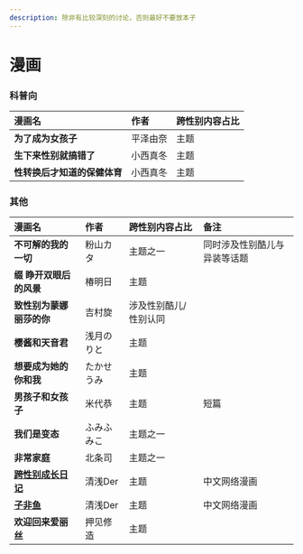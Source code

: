 ```yaml
---
description: 除非有比较深刻的讨论，否则最好不要放本子
---
```


# 漫画

### 科普向

| 漫画名 | 作者 | 跨性别内容占比 |
| :--- | :--- | :--- |
| **为了成为女孩子** | 平泽由奈 | 主题 |
| **生下来性别就搞错了** | 小西真冬 | 主题 |
| **性转换后才知道的保健体育** | 小西真冬 | 主题 |



### 其他

| 漫画名 | 作者 | 跨性别内容占比 | 备注 |
| :--- | :--- | :--- | :--- |
| **不可解的我的一切** | 粉山カタ | 主题之一 | 同时涉及性别酷儿与异装等话题 |
| **缀 睁开双眼后的风景** | 椿明日 | 主题 |  |
| **致性别为蒙娜丽莎的你** | 吉村旋 | 涉及性别酷儿/性别认同 |  |
| **樱酱和天音君** | 浅月のりと | 主题 |  |
| **想要成为她的你和我** | たかせうみ | 主题 |  |
| **男孩子和女孩子** | 米代恭 | 主题 | 短篇 |
| **我们是变态** | ふみふみこ | 主题之一 |  |
| **非常家庭** | 北条司 | 主题之一 |  |
| [**跨性别成长日记**](https://www.u17.com/comic/75255.html) | 清浅Der | 主题 | 中文网络漫画 |
| [**子非鱼**](https://www.u17.com/comic/135240.html) | 清浅Der | 主题 | 中文网络漫画 |
| **欢迎回来爱丽丝** | 押见修造 | 主题 |  |



